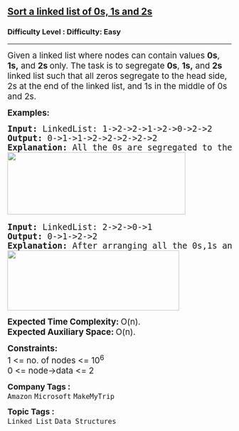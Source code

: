 <h2><a href="https://www.geeksforgeeks.org/problems/given-a-linked-list-of-0s-1s-and-2s-sort-it/1?page=2&difficulty=Easy&sprint=a663236c31453b969852f9ea22507634&sortBy=submissions">Sort a linked list of 0s, 1s and 2s</a></h2><h3>Difficulty Level : Difficulty: Easy</h3><hr><div class="problems_problem_content__Xm_eO"><p><span style="font-size: 14pt;">Given a linked list where nodes can contain values <strong>0s</strong>, <strong>1s,</strong> and <strong>2s&nbsp;</strong>only. The task is to segregate <strong>0s</strong>, <strong>1s,</strong> and <strong>2s</strong> linked list such that all zeros segregate to the head side, 2s at the end of the linked list, and 1s in the middle of 0s and 2s.</span></p>
<p><span style="font-size: 14pt;"><strong>Examples:</strong></span></p>
<pre><span style="font-size: 14pt;"><strong>Input: </strong>LinkedList:<strong> </strong>1-&gt;2-&gt;2-&gt;1-&gt;2-&gt;0-&gt;2-&gt;2
<strong>Output: </strong>0-&gt;1-&gt;1-&gt;2-&gt;2-&gt;2-&gt;2-&gt;2<strong>
Explanation: </strong>All the 0s are segregated to the left end of the linked list, 2s to the right end of the list, and 1s in between.<br><img src="https://media.geeksforgeeks.org/img-practice/prod/addEditProblem/700028/Web/Other/blobid1_1723665173.png" width="400" height="140"> </span></pre>
<pre><span style="font-size: 14pt;"><strong>Input: </strong>LinkedList: 2-&gt;2-&gt;0-&gt;1
<strong>Output: </strong>0-&gt;1-&gt;2-&gt;2<strong>
Explanation: </strong>After arranging all the 0s,1s and 2s in the given format, the output will be 0 1 2 2.<br><img src="https://media.geeksforgeeks.org/img-practice/prod/addEditProblem/700028/Web/Other/blobid0_1723665157.png" width="386" height="135"></span></pre>
<p><span style="font-size: 14pt;"><strong>Expected Time Complexity:&nbsp;</strong>O(n).<br><strong>Expected Auxiliary Space:&nbsp;</strong>O(n).</span></p>
<p><span style="font-size: 14pt;"><strong>Constraints:</strong><br><span style="font-size: 14pt;">1 &lt;= no. of nodes &lt;= 10<sup>6</sup></span><br style="font-size: medium;"><span style="font-size: 14pt;">0 &lt;= node-&gt;data &lt;= 2</span><br></span></p></div><p><span style=font-size:18px><strong>Company Tags : </strong><br><code>Amazon</code>&nbsp;<code>Microsoft</code>&nbsp;<code>MakeMyTrip</code>&nbsp;<br><p><span style=font-size:18px><strong>Topic Tags : </strong><br><code>Linked List</code>&nbsp;<code>Data Structures</code>&nbsp;